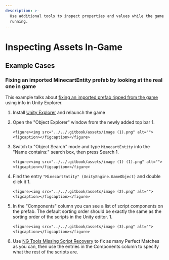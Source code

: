 ```yaml
---
description: >-
  Use additional tools to inspect properties and values while the game is
  running.
---
```


# Inspecting Assets In-Game

## Example Cases

### Fixing an imported MinecartEntity prefab by looking at the real one in game

This example talks about [fixing an imported prefab ripped from the game](importing-ripped-assets-to-your-editor.md) using info in Unity Explorer.

1. Install [Unity Explorer](../modding-tools/unity-explorer.md) and relaunch the game
2. Open the "Object Explorer" window from the newly added top bar
   1.

       <figure><img src="../../.gitbook/assets/image (1).png" alt=""><figcaption></figcaption></figure>
3. Switch to "Object Search" mode and type `MinecartEntity` into the "Name contains:" search box, then press Search
   1.

       <figure><img src="../../.gitbook/assets/image (1) (1).png" alt=""><figcaption></figcaption></figure>
4. Find the entry `"MinecartEntity" (UnityEngine.GameObject)` and double click it&#x20;
   1.

       <figure><img src="../../.gitbook/assets/image (2).png" alt=""><figcaption></figcaption></figure>
5. In the "Components" column you can see a list of script components on the prefab. The default sorting order should be exactly the same as the sorting order of the scripts in the Unity editor.
   1.

       <figure><img src="../../.gitbook/assets/image (3).png" alt=""><figcaption></figcaption></figure>
6. Use [NG Tools Missing Script Recovery](../modding-tools/ng-tools-missing-script-recovery.md) to fix as many Perfect Matches as you can, then use the entries in the Components column to specify what the rest of the scripts are.

